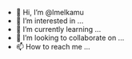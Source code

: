 - 👋 Hi, I’m @lmelkamu
- 👀 I’m interested in ...
- 🌱 I’m currently learning ...
- 💞️ I’m looking to collaborate on ...
- 📫 How to reach me ...

<!---
lmelkamu/lmelkamu is a ✨ special ✨ repository because its `README.md` (this file) appears on your GitHub profile.
You can click the Preview link to take a look at your changes.
--->
